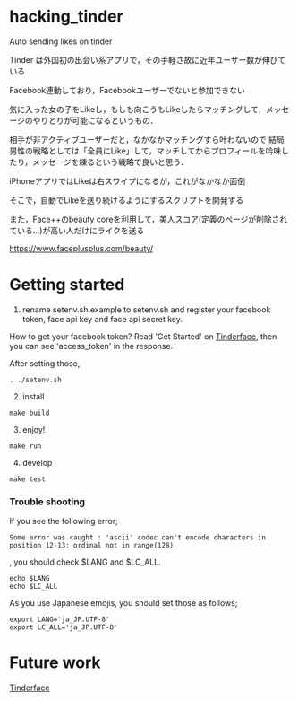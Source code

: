 # hacking_tinder
Auto sending likes on tinder

Tinder は外国初の出会い系アプリで，その手軽さ故に近年ユーザー数が伸びている

Facebook連動しており，Facebookユーザーでないと参加できない

気に入った女の子をLikeし，もしも向こうもLikeしたらマッチングして，メッセージのやりとりが可能になるというもの．

相手が非アクティブユーザーだと，なかなかマッチングすら叶わないので
結局男性の戦略としては「全員にLike」して，マッチしてからプロフィールを吟味したり，メッセージを練るという戦略で良いと思う．

iPhoneアプリではLikeは右スワイプになるが，これがなかなか面倒

そこで，自動でLikeを送り続けるようにするスクリプトを開発する

また，Face++のbeauty coreを利用して，[美人スコア](https://www.faceplusplus.com/beauty/)(定義のページが削除されている…)が高い人だけにライクを送る

https://www.faceplusplus.com/beauty/


Getting started
==========

1. rename setenv.sh.example to setenv.sh and register your facebook token, face api key and face api secret key.

How to get your facebook token? Read 'Get Started' on [Tinderface](https://tinderface.herokuapp.com/), then you can see 'access_token' in the response.

After setting those,
```
. ./setenv.sh
```

2. install
```
make build
```

3. enjoy!
```
make run
```

4. develop
```
make test
```

### Trouble shooting
If you see the following error;
```
Some error was caught : 'ascii' codec can't encode characters in position 12-13: ordinal not in range(128)
```
, you should check $LANG and $LC_ALL.
```
echo $LANG
echo $LC_ALL
```
As you use Japanese emojis, you should set those as follows;
```
export LANG='ja_JP.UTF-8'
export LC_ALL='ja_JP.UTF-8'
```

Future work
=====
[Tinderface](https://tinderface.herokuapp.com/)
